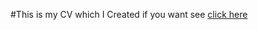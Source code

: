 #This is my CV which I Created if you want see 
<a href="https://niyaj-kumanali.github.io/myCV/">click here</a>
